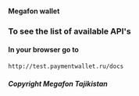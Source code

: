 #### Megafon wallet

### To see the list of available API's

#### In your browser go to 
```bash
http://test.paymentwallet.ru/docs
```

##### Copyright Megafon Tajikistan